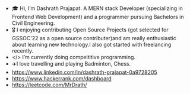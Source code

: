 - 🎓 Hi, I’m Dashrath Prajapat. A MERN stack Developer (specializing in Frontend Web Development) and a programmer pursuing Bachelors in Civil Engineering.
- 🎖️ I enjoying contributing Open Source Projects (got selected for GSSOC'22 as a open source contributer)and am really enthusiastic about learning new technology.I also got started with freelancing recently.
- </> I’m currently doing compeititive programming.
- ✈️I love travelling and playing Badminton, Chess.
- https://www.linkedin.com/in/dashrath-prajapat-0a9728205
- https://www.hackerrank.com/dashboard
- https://leetcode.com/MrDrath/



